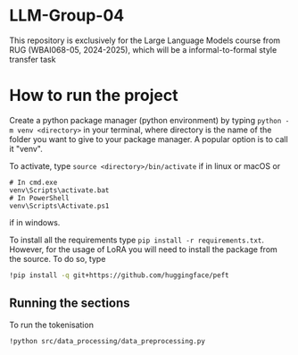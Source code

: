 # LLM-Group-04
This repository is exclusively for the Large Language Models course from RUG (WBAI068-05, 2024-2025), which will be a informal-to-formal style transfer task

# How to run the project
Create a python package manager (python environment) by typing 
`python -m venv <directory>`
in your terminal, where directory is the name of the folder you want to give to your package manager. A popular option is to call it "venv".

To activate, type 
`source <directory>/bin/activate`
if in linux or macOS or 
```shell
# In cmd.exe
venv\Scripts\activate.bat
# In PowerShell
venv\Scripts\Activate.ps1
```
if in windows.

To install all the requirements type 
`pip install -r requirements.txt`.
However, for the usage of LoRA you will need to install the package from the source. To do so, type
```bash
!pip install -q git+https://github.com/huggingface/peft
```

## Running the sections

To run the tokenisation
```bash
!python src/data_processing/data_preprocessing.py
```